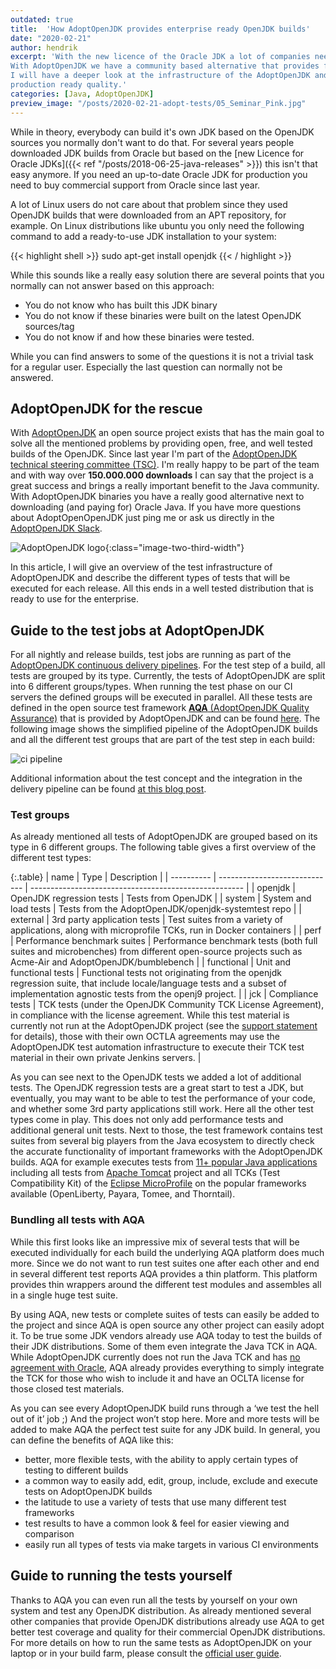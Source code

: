 ```yaml
---
outdated: true
title:  'How AdoptOpenJDK provides enterprise ready OpenJDK builds'
date: "2020-02-21"
author: hendrik
excerpt: 'With the new licence of the Oracle JDK a lot of companies need to switch to a new JDK vendor.
With AdoptOpenJDK we have a community based alternative that provides free LTS JDK builds. In this post
I will have a deeper look at the infrastructure of the AdoptOpenJDK and how each build is tested to offer
production ready quality.'
categories: [Java, AdoptOpenJDK]
preview_image: "/posts/2020-02-21-adopt-tests/05_Seminar_Pink.jpg"
---
```


While in theory, everybody can build it's own JDK based on the OpenJDK sources you normally don't want to do that. For several years people downloaded JDK builds from Oracle but based on the [new Licence for Oracle JDKs]({{< ref "/posts/2018-06-25-java-releases" >}}) this isn't that easy anymore. If you need an up-to-date Oracle JDK for production you need to buy commercial support from Oracle since last year.

A lot of Linux users do not care about that problem since they used OpenJDK builds that were downloaded from an APT repository, for example. On Linux distributions like ubuntu you only need the following command to add a ready-to-use JDK installation to your system:

{{< highlight shell >}}
sudo apt-get install openjdk
{{< / highlight >}}

While this sounds like a really easy solution there are several points that you normally can not answer based on this approach:

* You do not know who has built this JDK binary
* You do not know if these binaries were built on the latest OpenJDK sources/tag
* You do not know if and how these binaries were tested.

While you can find answers to some of the questions it is not a trivial task for a regular user. Especially the last question can normally not be answered.

## AdoptOpenJDK for the rescue

With [AdoptOpenJDK](https://adoptopenjdk.net) an open source project exists that has the main goal to solve all the mentioned problems by providing open, free, and well tested builds of the OpenJDK. Since last year I'm part of the [AdoptOpenJDK technical steering committee (TSC)](https://github.com/AdoptOpenJDK/TSC#the-tsc). I'm really happy to be part of the team and with way over **150.000.000 downloads** I can say that the project is a great success and brings a really important benefit to the Java community. With AdoptOpenJDK binaries you have a really good alternative next to downloading (and paying for) Oracle Java. If you have more questions about AdoptOpenOpenJDK just ping me or ask us directly in the [AdoptOpenJDK Slack](https://adoptopenjdk.slack.com/).

![AdoptOpenJDK logo](/posts/2020-02-21-adopt-tests/adopt-logo.png){:class="image-two-third-width"}

In this article, I will give an overview of the test infrastructure of AdoptOpenJDK and describe the different types of tests that will be executed for each release. All this ends in a well tested distribution that is ready to use for the enterprise.

## Guide to the test jobs at AdoptOpenJDK

For all nightly and release builds, test jobs are running as part of the [AdoptOpenJDK continuous delivery pipelines]((ci.adoptopenjdk.net)). For the test step of a build, all tests are grouped by its type. Currently, the tests of AdoptOpenJDK are split into 6 different groups/types. When running the test phase on our CI servers the defined groups will be executed in parallel. All these tests are defined in the open source test framework [**AQA** (AdoptOpenJDK Quality Assurance)](https://blog.adoptopenjdk.net/2019/07/the-first-drop-introducing-adoptopenjdk-quality-assurance-aqa-v1-0) that is provided by AdoptOpenJDK and can be found [here](https://github.com/AdoptOpenJDK/openjdk-tests). The following image shows the simplified pipeline of the AdoptOpenJDK builds and all the different test groups that are part of the test step in each build:

![ci pipeline](/posts/2020-02-21-adopt-tests/ci-pipeline.png)

Additional information about the test concept and the integration in the delivery pipeline can be found [at this blog post](https://blog.adoptopenjdk.net/2017/12/testing-java-help-count-ways).

### Test groups

As already mentioned all tests of AdoptOpenJDK are grouped based on its type in 6 different groups. The following table gives a first overview of the different test types:
 
 {:.table}
 | name       | Type                          | Description                                           |
 | ---------- | ----------------------------- | ----------------------------------------------------- |
 | openjdk    | OpenJDK regression tests      | Tests from OpenJDK                                    |
 | system     | System and load tests         | Tests from the AdoptOpenJDK/openjdk-systemtest repo   |
 | external   | 3rd party application tests   | Test suites from a variety of applications, along with microprofile TCKs, run in Docker containers |
 | perf       | Performance benchmark suites  | Performance benchmark tests (both full suites and microbenches) from different open-source projects such as Acme-Air and AdoptOpenJDK/bumblebench |
 | functional | Unit and functional tests     | Functional tests not originating from the openjdk regression suite, that include locale/language tests and a subset of implementation agnostic tests from the openj9 project. |
 | jck        | Compliance tests              | TCK tests (under the OpenJDK Community TCK License Agreement), in compliance with the license agreement.  While this test material is currently not run at the AdoptOpenJDK project (see the [support statement](https://adoptopenjdk.net/support.html#jck) for details), those with their own OCTLA agreements may use the AdoptOpenJDK test automation infrastructure to execute their TCK test material in their own private Jenkins servers. |
 
As you can see next to the OpenJDK tests we added a lot of additional tests. The OpenJDK regression tests are a great start to test a JDK, but eventually, you may want to be able to test the performance of your code, and whether some 3rd party applications still work. Here all the other test types come in play. This does not only add performance tests and additional general unit tests. Next to those, the test framework contains test suites from several big players from the Java ecosystem to directly check the accurate functionality of important frameworks with the AdoptOpenJDK builds. AQA for example executes tests from [11+ popular Java applications](https://github.com/AdoptOpenJDK/openjdk-tests/tree/master/external) including all tests from [Apache Tomcat](http://tomcat.apache.org) project and all TCKs (Test Compatibility Kit) of the [Eclipse MicroProfile](https://microprofile.io) on the popular frameworks available (OpenLiberty, Payara, Tomee, and Thorntail).

### Bundling all tests with AQA

While this first looks like an impressive mix of several tests that will be executed individually for each build the underlying AQA platform does much more. Since we do not want to run test suites one after each other and end in several different test reports AQA provides a thin platform. This platform provides thin wrappers around the different test modules and assembles all in a single huge test suite.

By using AQA, new tests or complete suites of tests can easily be added to the project and since AQA is open source any other project can easily adopt it. To be true some JDK vendors already use AQA today to test the builds of their JDK distributions. Some of them even integrate the Java TCK in AQA. While AdoptOpenJDK currently does not run the Java TCK and has [no agreement with Oracle](https://adoptopenjdk.net/quality.html#jck), AQA already provides everything to simply integrate the TCK for those who wish to include it and have an OCLTA license for those closed test materials.

As you can see every AdoptOpenJDK build runs through a ‘we test the hell out of it’ job ;) And the project won’t stop here. More and more tests will be added to make AQA the perfect test suite for any JDK build. In general, you can define the benefits of AQA like this:

* better, more flexible tests, with the ability to apply certain types of testing to different builds
* a common way to easily add, edit, group, include, exclude and execute tests on AdoptOpenJDK builds
* the latitude to use a variety of tests that use many different test frameworks
* test results to have a common look & feel for easier viewing and comparison
* easily run all types of tests via make targets in various CI environments

## Guide to running the tests yourself

Thanks to AQA you can even run all the tests by yourself on your own system and test any OpenJDK distribution. As already mentioned several other companies that provide OpenJDK distributions already use AQA to get better test coverage and quality for their commercial OpenJDK distributions. For more details on how to run the same tests as AdoptOpenJDK on your laptop or in your build farm, please consult the [official user guide](https://github.com/AdoptOpenJDK/openjdk-tests/blob/master/doc/userGuide.md).
